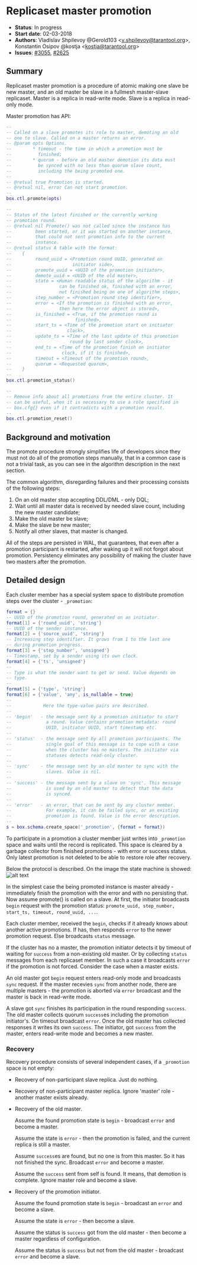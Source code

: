 # Replicaset master promotion

* **Status**: In progress
* **Start date**: 02-03-2018
* **Authors**: Vladislav Shpilevoy @Gerold103 \<v.shpilevoy@tarantool.org\>,
Konstantin Osipov @kostja \<kostja@tarantool.org\>
* **Issues**: [#3055](https://github.com/tarantool/tarantool/issues/3055),
[#2625](https://github.com/tarantool/tarantool/issues/2625)

## Summary

Replicaset master promotion is a procedure of atomic making one slave be new
master, and an old master be slave in a fullmesh master-slave replicaset. Master
is a replica in read-write mode. Slave is a replica in read-only mode.

Master promotion has API:
```Lua
--
-- Called on a slave promotes its role to master, demoting an old
-- one to slave. Called on a master returns an error.
-- @param opts Options.
--        * timeout - the time in which a promotion must be
--          finished;
--        * quorum - before an old master demotion its data must
--          be synced with no less than quorum slave count,
--          including the being promoted one.
--
-- @retval true Promotion is started.
-- @retval nil, error Can not start promotion.
--
box.ctl.promote(opts)

--
-- Status of the latest finished or the currently working
-- promotion round.
-- @retval nil Promote() was not called since the instance has
--         been started, or it was started on another instance,
--         that could not sent promotion info to the current
--         instance.
-- @retval status A table with the format:
--    {
--         round_uuid = <Promotion round UUID, generated on
--                       initiator side>,
--         promote_uuid = <UUID of the promotion initiator>,
--         demote_uuid = <UUID of the old master>,
--         state = <Human readable status of the algorithm - it
--                  can be finished ok, finished with an error,
--                  not finished being on one of algorithm steps>,
--         step_number = <Promotion round step identifier>,
--         error = <If the promotion is finished with an error,
--                  then here the error object is stored>,
--         is_finished = <True, if the promotion round is
--                        finished>,
--         start_ts = <Time of the promotion start on initiator
--                     clock>,
--         update_ts = <Time of the last update of this promotion
--                      round by last sender clock>,
--         end_ts = <Time of the promotion finish on initiator
--                   clock, if it is finished>,
--         timeout = <Timeout of the promotion round>,
--         quorum = <Requested quorum>,
--    }
--
box.ctl.promotion_status()

--
-- Remove info about all promotions from the entire cluster. It
-- can be useful, when it is necessary to use a role specified in
-- box.cfg{} even if it contradicts with a promotion result.
--
box.ctl.promotion_reset()
```

## Background and motivation

The promote procedure strongly simplifies life of developers since they must not
do all of the promotion steps manually, that in a common case is not a trivial
task, as you can see in the algorithm description in the next section.

The common algorithm, disregarding failures and their processing consists of the
following steps: 
1. On an old master stop accepting DDL/DML - only DQL;
2. Wait until all master data is received by needed slave count, including the
new master candidate;
3. Make the old master be slave;
4. Make the slave be new master;
5. Notify all other slaves, that master is changed.

All of the steps are persisted in WAL, that guarantees, that even after a
promotion participant is restarted, after waking up it will not forgot about
promotion. Persistency eliminates any possibility of making the cluster have two
masters after the promotion.

## Detailed design

Each cluster member has a special system space to distribute promotion steps
over the cluster - `_promotion`:
```Lua
format = {}
-- UUID of the promotion round, generated on an initiator.
format[1] = {'round_uuid', 'string'}
-- UUID of the sender instance.
format[2] = {'source_uuid', 'string'}
-- Increasing step identifier. It grows from 1 to the last one
-- during promotion progress.
format[3] = {'step_number', 'unsigned'}
-- Timestamp, set by a sender using its own clock.
format[4] = {'ts', 'unsigned'}
--
-- Type is what the sender want to get or send. Value depends on
-- type.
--
format[5] = {'type', 'string'}
format[6] = {'value', 'any', is_nullable = true}
--
--            Here the type-value pairs are described.
--
-- 'begin'   - the message sent by a promotion initiator to start
--             a round. Value contains promotion metadata: round
--             UUID, initiator UUID, start timestamp etc.
--
-- 'status'  - the message sent by all promotion participants. The
--             single goal of this message is to cope with a case
--             when the cluster has no masters. The initiator via
--             statuses detects read-only cluster.
--
-- 'sync'    - the message sent by an old master to sync with the
--             slaves. Value is nil.
--
-- 'success' - the message sent by a slave on 'sync'. This message
--             is used by an old master to detect that the data
--             is synced.
--
-- 'error'   - an error, that can be sent by any cluster member.
--             For example, it can be failed sync, or an existing
--             promotion is found. Value is the error description.
--
s = box.schema.create_space('_promotion', {format = format})
```
To participate in a promotion a cluster member just writes into `_promotion`
space and waits until the record is replicated. This space is cleared by a
garbage collector from finished promotions - with error or success status. Only
latest promotion is not deleted to be able to restore role after recovery.

Below the protocol is described. On the image the state machine is showed:
![alt text](https://raw.githubusercontent.com/tarantool/tarantool/gerold103/gh-3055-box-ctl-promote-rfc/doc/rfc/3055-box_ctl_promote_img1.svg?sanitize=true)

In the simplest case the being promoted instance is master already - immediately
finish the promotion with the error and with no persisting that. Now assume
promote() is called on a slave. At first, the initiator broadcasts `begin`
request with the promotion status: `promote_uuid, step_number, start_ts,
timeout, round_uuid, ...`.

Each cluster member, received the `begin`, checks if it already knows about
another active promotions. If has, then responds `error` to the newer promotion
request. Else broadcasts `status` message.

If the cluster has no a master, the promotion initiator detects it by timeout of
waiting for `success` from a non-existing old master. Or by collecting `status`
messages from each replicaset member. In such a case it broadcasts `error` if
the promotion is not forced. Consider the case when a master exists.

An old master got `begin` request enters read-only mode and broadcasts `sync`
request. If the master recevies `sync` from another node, there are multiple
masters - the promotion is aborted via `error` broadcast and the master is back
in read-write mode.

A slave got `sync` finishes its participation in the round responding `success`.
The old master collects quorum `success`es including the promotion initiator's.
On timeout broadcast `error`. Once the old master has collected responses it
writes its own `success`. The initiator, got `success` from the master, enters
read-write mode and becomes a new master.

### Recovery

Recovery procedure consists of several independent cases, if a `_promotion`
space is not empty:
* Recovery of non-participant slave replica. Just do nothing.
* Recovery of non-participant master replica. Ignore 'master' role - another
master exists already.
* Recovery of the old master.

	Assume the found promotion state is `begin` - broadcast `error` and
	become a master.

	Assume the state is `error` - then the promotion is failed, and the
	current replica is still a master.

	Assume `success`es are found, but no one is from this master. So it has
	not finished the sync. Broadcast `error` and become a master.

	Assume the `success` sent from self is found. It means, that demotion is
	complete. Ignore master role and become a slave.

* Recovery of the promotion initiator.

	Assume the found promotion state is `begin` - broadcast an `error` and
	become a slave.

	Assume the state is `error` - then become a slave.

	Assume the status is `success` got from the old master - then become a
	master regardless of configuration.

	Assume the status is `success` but not from the old master - broadcast
	`error` and become a slave.
